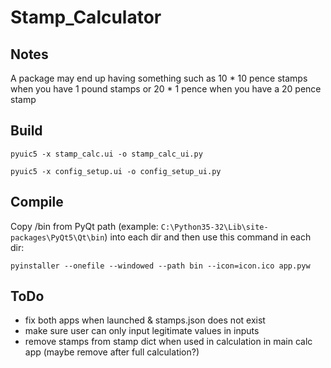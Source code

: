 # Stamp_Calculator

## Notes

A package may end up having something such as 10 * 10 pence stamps when you have 1 pound stamps
or 20 * 1 pence when you have a 20 pence stamp

## Build

`pyuic5 -x stamp_calc.ui -o stamp_calc_ui.py`

`pyuic5 -x config_setup.ui -o config_setup_ui.py`

## Compile

Copy /bin from PyQt path (example: `C:\Python35-32\Lib\site-packages\PyQt5\Qt\bin`)
into each dir and then use this command in each dir:

`pyinstaller --onefile --windowed --path bin --icon=icon.ico app.pyw`

## ToDo

 - fix both apps when launched & stamps.json does not exist
 - make sure user can only input legitimate values in inputs
 - remove stamps from stamp dict when used in calculation in main calc app (maybe remove after full calculation?)

